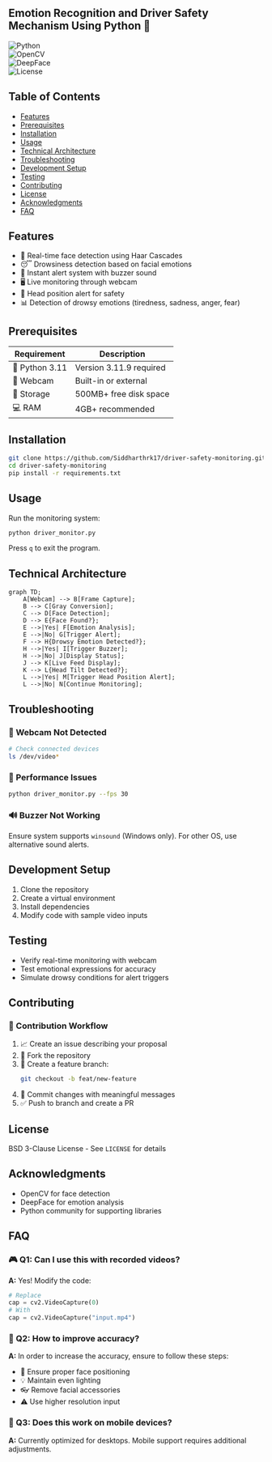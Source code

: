 ## Emotion Recognition and Driver Safety Mechanism Using Python 🚗

![Python](https://img.shields.io/badge/python-3.11.9%2B-blue)  
![OpenCV](https://img.shields.io/badge/OpenCV-4.9-green)  
![DeepFace](https://img.shields.io/badge/DeepFace-0.0.89-orange)  
![License](https://img.shields.io/badge/License-MIT-yellow)  

## Table of Contents
- [Features](#features)
- [Prerequisites](#prerequisites)
- [Installation](#installation)
- [Usage](#usage)
- [Technical Architecture](#technical-architecture)
- [Troubleshooting](#troubleshooting)
- [Development Setup](#development-setup)
- [Testing](#testing)
- [Contributing](#contributing)
- [License](#license)
- [Acknowledgments](#acknowledgments)
- [FAQ](#faq)

## Features
- 🎥 Real-time face detection using Haar Cascades
- 😴 Drowsiness detection based on facial emotions
- 🔔 Instant alert system with buzzer sound
- 🖥️ Live monitoring through webcam
- 🚦 Head position alert for safety
- 📊 Detection of drowsy emotions (tiredness, sadness, anger, fear)

## Prerequisites

| Requirement          | Description                     |
|----------------------|---------------------------------|
| 🐍 Python 3.11       | Version 3.11.9 required        |
| 📸 Webcam            | Built-in or external           |
| 💾 Storage           | 500MB+ free disk space         |
| 💻 RAM               | 4GB+ recommended               |

## Installation

```bash
git clone https://github.com/Siddharthrk17/driver-safety-monitoring.git
cd driver-safety-monitoring
pip install -r requirements.txt
```

## Usage

Run the monitoring system:

```bash
python driver_monitor.py
```

Press `q` to exit the program.

## Technical Architecture

```mermaid
graph TD;
    A[Webcam] --> B[Frame Capture];
    B --> C[Gray Conversion];
    C --> D[Face Detection];
    D --> E{Face Found?};
    E -->|Yes| F[Emotion Analysis];
    E -->|No| G[Trigger Alert];
    F --> H{Drowsy Emotion Detected?};
    H -->|Yes| I[Trigger Buzzer];
    H -->|No| J[Display Status];
    J --> K[Live Feed Display];
    K --> L{Head Tilt Detected?};
    L -->|Yes| M[Trigger Head Position Alert];
    L -->|No| N[Continue Monitoring];
```

## Troubleshooting

### 🎥 Webcam Not Detected

```bash
# Check connected devices
ls /dev/video*
```

### 🐢 Performance Issues

```bash
python driver_monitor.py --fps 30
```

### 🔊 Buzzer Not Working
Ensure system supports `winsound` (Windows only). For other OS, use alternative sound alerts.

## Development Setup

1. Clone the repository
2. Create a virtual environment
3. Install dependencies
4. Modify code with sample video inputs

## Testing

- Verify real-time monitoring with webcam
- Test emotional expressions for accuracy
- Simulate drowsy conditions for alert triggers

## Contributing

### 🔄 Contribution Workflow

1. 📈 Create an issue describing your proposal
2. 🍔 Fork the repository
3. 🌱 Create a feature branch:
   ```bash
   git checkout -b feat/new-feature
   ```
4. 🧐 Commit changes with meaningful messages
5. ✅ Push to branch and create a PR

## License

BSD 3-Clause License  - See `LICENSE` for details

## Acknowledgments

- OpenCV for face detection
- DeepFace for emotion analysis
- Python community for supporting libraries

## FAQ

### 🎮 Q1: Can I use this with recorded videos?

**A:** Yes! Modify the code:

```python
# Replace
cap = cv2.VideoCapture(0)
# With
cap = cv2.VideoCapture("input.mp4")
```

### 🎯 Q2: How to improve accuracy?

**A:** In order to increase the accuracy, ensure to follow these steps:

- 📸 Ensure proper face positioning
- 💡 Maintain even lighting
- 👓 Remove facial accessories
- ⚠️ Use higher resolution input

### 📱 Q3: Does this work on mobile devices?

**A:** Currently optimized for desktops. Mobile support requires additional adjustments.

